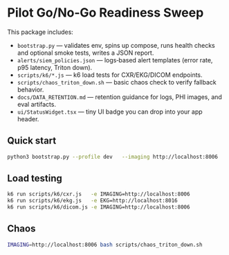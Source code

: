 # Pilot Go/No‑Go Readiness Sweep

This package includes:
- `bootstrap.py` — validates env, spins up compose, runs health checks and optional smoke tests, writes a JSON report.
- `alerts/siem_policies.json` — logs‑based alert templates (error rate, p95 latency, Triton down).
- `scripts/k6/*.js` — k6 load tests for CXR/EKG/DICOM endpoints.
- `scripts/chaos_triton_down.sh` — basic chaos check to verify fallback behavior.
- `docs/DATA_RETENTION.md` — retention guidance for logs, PHI images, and eval artifacts.
- `ui/StatusWidget.tsx` — tiny UI badge you can drop into your app header.

## Quick start
```bash
python3 bootstrap.py --profile dev   --imaging http://localhost:8006   --eval http://localhost:8005   --anchor http://localhost:8007   --modelcards http://localhost:8008   --ops http://localhost:8010
```

## Load testing
```bash
k6 run scripts/k6/cxr.js   -e IMAGING=http://localhost:8006
k6 run scripts/k6/ekg.js   -e EKG=http://localhost:8016
k6 run scripts/k6/dicom.js -e IMAGING=http://localhost:8006
```

## Chaos
```bash
IMAGING=http://localhost:8006 bash scripts/chaos_triton_down.sh
```

